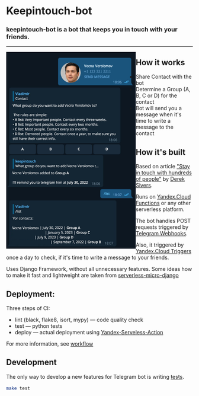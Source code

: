 # Keepintouch-bot

### keepintouch-bot is a bot that keeps you in touch with your friends.

_____

<img align="left" width="350" src="img/demo.png">

## How it works

* Share Contact with the bot
* Determine a Group (A, B, C or D) for the contact
* Bot will send you a message when it's time to write a message to the contact

## How it's built

Based on article ["Stay in touch with hundreds of people"](https://sive.rs/hundreds) by [Derek Sivers](https://sive.rs/).

Runs on [Yandex.Cloud Functions](https://cloud.yandex.com/en/docs/functions/) or any other serverless platform.

The bot handles POST requests triggered by [Telegram Webhooks](https://core.telegram.org/bots/api#setwebhook).

Also, it triggered by [Yandex.Cloud Triggers](https://cloud.yandex.com/en/docs/functions/quickstart/create-trigger/timer-quickstart) once a day to check, if it's time to write a message to your friends.

Uses Django Framework, without all unnecessary features. Some ideas how to make it fast and lightweight are taken from [serverless-micro-django](https://github.com/mmoallemi99/serverless-micro-django)

## Deployment:

Three steps of CI:
* lint (black, flake8, isort, mypy) — code quality check
* test — python tests
* deploy — actual deployment using [Yandex-Serveless-Action](https://github.com/goodsmileduck/yandex-serverless-action)

For more information, see [workflow](/.github/workflows/main.yml)

## Development

The only way to develop a new features for Telegram bot is writing [tests](/app/tests/).

```bash
make test
```
